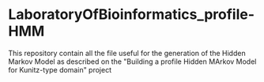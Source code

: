# LaboratoryOfBioinformatics_profile-HMM
This repository contain all the file useful for the generation of the Hidden Markov Model as described on the 
"Building a profile Hidden MArkov Model for Kunitz-type domain" project
